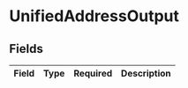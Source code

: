 # UnifiedAddressOutput


## Fields

| Field       | Type        | Required    | Description |
| ----------- | ----------- | ----------- | ----------- |